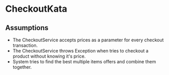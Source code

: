 # CheckoutKata

## Assumptions
* The CheckoutService accepts prices as a parameter for every checkout transaction.
* The CheckoutService throws Exception when tries to checkout a product without knowing it's price.
* System tries to find the best multiple items offers and combine them together.
